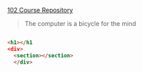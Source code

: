 [102 Course Repository](https://github.com/codefellows/seattle-102n48)
> The computer is a bicycle for the mind

```html

<h1></h1
<div>
  <section></section>
  </div>

```
  
